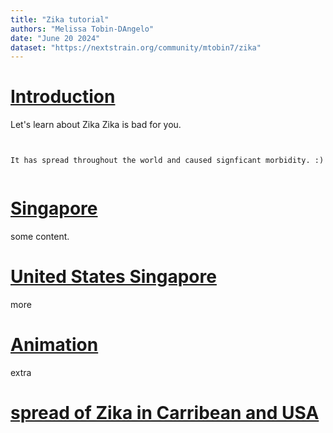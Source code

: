 ```yaml
---
title: "Zika tutorial"
authors: "Melissa Tobin-DAngelo"
date: "June 20 2024"
dataset: "https://nextstrain.org/community/mtobin7/zika"
---
```


# [Introduction](https://nextstrain.org/community/mtobin7/zika)

Let's learn about Zika
Zika is bad for you.


```auspiceMainDisplayMarkdown


It has spread throughout the world and caused signficant morbidity. :)


```




# [Singapore](https://nextstrain.org/community/mtobin7/zika?f_country=Singapore)

some content.


# [United States Singapore](https://nextstrain.org/community/mtobin7/zika?f_country=Singapore,USA)

more

# [Animation](https://nextstrain.org/community/mtobin7/zika?animate=2012-06-21,2016-11-04,0,0,30000&f_country=Singapore,USA,Brazil)

extra

# [spread of Zika in Carribean and USA](https://nextstrain.org/community/mtobin7/zika?animate=2012-06-21,2016-11-04,0,0,30000&d=tree,map&f_country=Dominican%20Republic,Puerto%20Rico,USA&p=grid)


